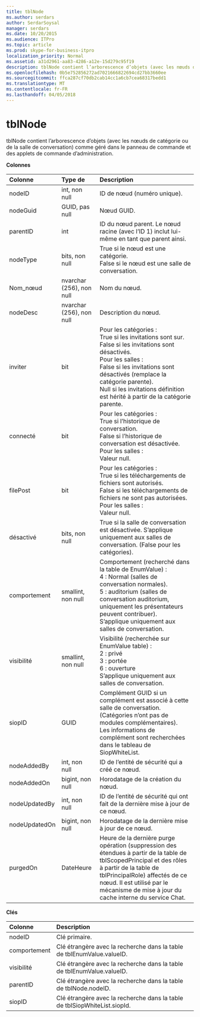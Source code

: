 ```yaml
---
title: tblNode
ms.author: serdars
author: SerdarSoysal
manager: serdars
ms.date: 10/20/2015
ms.audience: ITPro
ms.topic: article
ms.prod: skype-for-business-itpro
localization_priority: Normal
ms.assetid: a31d2961-aa83-4286-a12e-15d279c95f19
description: tblNode contient l’arborescence d’objets (avec les nœuds de catégorie ou de la salle de conversation) comme géré dans le panneau de commande et des applets de commande d’administration.
ms.openlocfilehash: 0b5e752856272ad7021666822694cd27bb3660ee
ms.sourcegitcommit: ffca287cf70db2cab14cc1a6cb7cea68317bedd1
ms.translationtype: MT
ms.contentlocale: fr-FR
ms.lasthandoff: 04/05/2018
---
```

# <a name="tblnode"></a>tblNode
 
tblNode contient l’arborescence d’objets (avec les nœuds de catégorie ou de la salle de conversation) comme géré dans le panneau de commande et des applets de commande d’administration.
  
**Colonnes**

|**Colonne**|**Type de**|**Description**|
|:-----|:-----|:-----|
|nodeID  <br/> |int, non null  <br/> |ID de nœud (numéro unique).  <br/> |
|nodeGuid  <br/> |GUID, pas null  <br/> |Nœud GUID.  <br/> |
|parentID  <br/> |int  <br/> |ID du nœud parent. Le nœud racine (avec l’ID 1) inclut lui-même en tant que parent ainsi.  <br/> |
|nodeType  <br/> |bits, non null  <br/> |True si le nœud est une catégorie.  <br/> False si le nœud est une salle de conversation.  <br/> |
|Nom_nœud  <br/> |nvarchar (256), non null  <br/> |Nom du nœud.  <br/> |
|nodeDesc  <br/> |nvarchar (256), non null  <br/> |Description du nœud.  <br/> |
|inviter  <br/> |bit  <br/> | Pour les catégories : <br/>  True si les invitations sont sur. <br/>  False si les invitations sont désactivés. <br/>  Pour les salles : <br/>  False si les invitations sont désactivés (remplace la catégorie parente). <br/>  Null si les invitations définition est hérité à partir de la catégorie parente. <br/> |
|connecté  <br/> |bit  <br/> | Pour les catégories : <br/>  True si l’historique de conversation. <br/>  False si l’historique de conversation est désactivée. <br/>  Pour les salles : <br/>  Valeur null. <br/> |
|filePost  <br/> |bit  <br/> | Pour les catégories : <br/>  True si les téléchargements de fichiers sont autorisés. <br/>  False si les téléchargements de fichiers ne sont pas autorisées. <br/>  Pour les salles : <br/>  Valeur null. <br/> |
|désactivé  <br/> |bits, non null  <br/> |True si la salle de conversation est désactivée. S’applique uniquement aux salles de conversation. (False pour les catégories).  <br/> |
|comportement  <br/> |smallint, non null  <br/> | Comportement (recherché dans la table de EnumValue) : <br/>  4 : Normal (salles de conversation normales). <br/>  5 : auditorium (salles de conversation auditorium, uniquement les présentateurs peuvent contribuer). <br/>  S’applique uniquement aux salles de conversation. <br/> |
|visibilité  <br/> |smallint, non null  <br/> | Visibilité (recherchée sur EnumValue table) : <br/>  2 : privé <br/>  3 : portée <br/>  6 : ouverture <br/>  S’applique uniquement aux salles de conversation. <br/> |
|siopID  <br/> |GUID  <br/> |Complément GUID si un complément est associé à cette salle de conversation. (Catégories n’ont pas de modules complémentaires).  <br/> Les informations de complément sont recherchées dans le tableau de SiopWhiteList.  <br/> |
|nodeAddedBy  <br/> |int, non null  <br/> |ID de l’entité de sécurité qui a créé ce nœud.  <br/> |
|nodeAddedOn  <br/> |bigint, non null  <br/> |Horodatage de la création du nœud.  <br/> |
|nodeUpdatedBy  <br/> |int, non null  <br/> |ID de l’entité de sécurité qui ont fait de la dernière mise à jour de ce nœud.  <br/> |
|nodeUpdatedOn  <br/> |bigint, non null  <br/> |Horodatage de la dernière mise à jour de ce nœud.  <br/> |
|purgedOn  <br/> |DateHeure  <br/> |Heure de la dernière purge opération (suppression des étendues à partir de la table de tblScopedPrincipal et des rôles à partir de la table de tblPrincipalRole) affectés de ce nœud. Il est utilisé par le mécanisme de mise à jour du cache interne du service Chat.  <br/> |
   
**Clés**

|**Colonne**|**Description**|
|:-----|:-----|
|nodeID  <br/> |Clé primaire.  <br/> |
|comportement  <br/> |Clé étrangère avec la recherche dans la table de tblEnumValue.valueID.  <br/> |
|visibilité  <br/> |Clé étrangère avec la recherche dans la table de tblEnumValue.valueID.  <br/> |
|parentID  <br/> |Clé étrangère avec la recherche dans la table de tblNode.nodeID.  <br/> |
|siopID  <br/> |Clé étrangère avec la recherche dans la table de tblSiopWhiteList.siopId.  <br/> |
   

